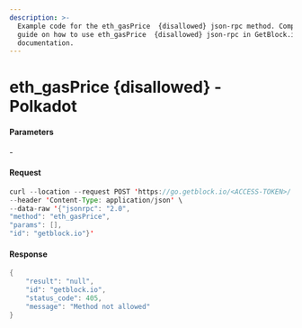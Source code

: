 ```yaml
---
description: >-
  Example code for the eth_gasPrice  {disallowed} json-rpc method. Сomplete
  guide on how to use eth_gasPrice  {disallowed} json-rpc in GetBlock.io Web3
  documentation.
---
```


# eth\_gasPrice {disallowed} - Polkadot

#### Parameters

\-

#### Request

```java
curl --location --request POST 'https://go.getblock.io/<ACCESS-TOKEN>/' \
--header 'Content-Type: application/json' \ 
--data-raw '{"jsonrpc": "2.0",
"method": "eth_gasPrice",
"params": [],
"id": "getblock.io"}'
```

#### Response

```java
{
    "result": "null",
    "id": "getblock.io",
    "status_code": 405,
    "message": "Method not allowed"
}
```
